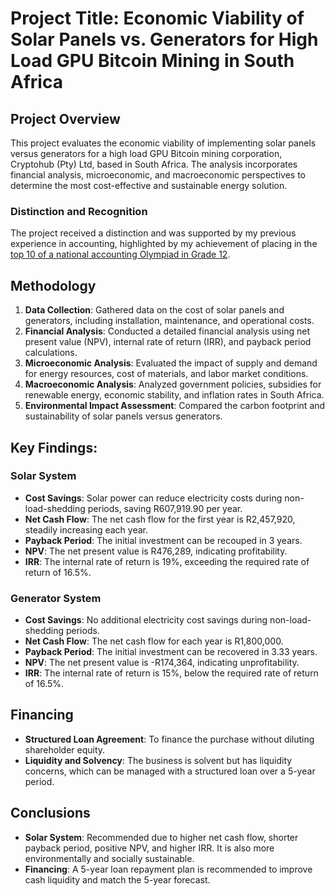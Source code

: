 # Project Title: Economic Viability of Solar Panels vs. Generators for High Load GPU Bitcoin Mining in South Africa

## Project Overview

This project evaluates the economic viability of implementing solar panels versus generators for a high load GPU Bitcoin mining corporation, Cryptohub (Pty) Ltd, based in South Africa. The analysis incorporates financial analysis, microeconomic, and macroeconomic perspectives to determine the most cost-effective and sustainable energy solution.

### Distinction and Recognition

The project received a distinction and was supported by my previous experience in accounting, highlighted by my achievement of placing in the [top 10 of a national accounting Olympiad in Grade 12](https://www.saipa.co.za/wp-content/uploads/2019/10/SAIPA-2019-Provincial-Winners-Grade12-A2-FINAL.pdf).

## Methodology

1. **Data Collection**: Gathered data on the cost of solar panels and generators, including installation, maintenance, and operational costs.
2. **Financial Analysis**: Conducted a detailed financial analysis using net present value (NPV), internal rate of return (IRR), and payback period calculations.
3. **Microeconomic Analysis**: Evaluated the impact of supply and demand for energy resources, cost of materials, and labor market conditions.
4. **Macroeconomic Analysis**: Analyzed government policies, subsidies for renewable energy, economic stability, and inflation rates in South Africa.
5. **Environmental Impact Assessment**: Compared the carbon footprint and sustainability of solar panels versus generators.

## Key Findings:

### Solar System

- **Cost Savings**: Solar power can reduce electricity costs during non-load-shedding periods, saving R607,919.90 per year.
- **Net Cash Flow**: The net cash flow for the first year is R2,457,920, steadily increasing each year.
- **Payback Period**: The initial investment can be recouped in 3 years.
- **NPV**: The net present value is R476,289, indicating profitability.
- **IRR**: The internal rate of return is 19%, exceeding the required rate of return of 16.5%.

### Generator System

- **Cost Savings**: No additional electricity cost savings during non-load-shedding periods.
- **Net Cash Flow**: The net cash flow for each year is R1,800,000.
- **Payback Period**: The initial investment can be recovered in 3.33 years.
- **NPV**: The net present value is -R174,364, indicating unprofitability.
- **IRR**: The internal rate of return is 15%, below the required rate of return of 16.5%.

## Financing

- **Structured Loan Agreement**: To finance the purchase without diluting shareholder equity.
- **Liquidity and Solvency**: The business is solvent but has liquidity concerns, which can be managed with a structured loan over a 5-year period.

## Conclusions

- **Solar System**: Recommended due to higher net cash flow, shorter payback period, positive NPV, and higher IRR. It is also more environmentally and socially sustainable.
- **Financing**: A 5-year loan repayment plan is recommended to improve cash liquidity and match the 5-year forecast.
